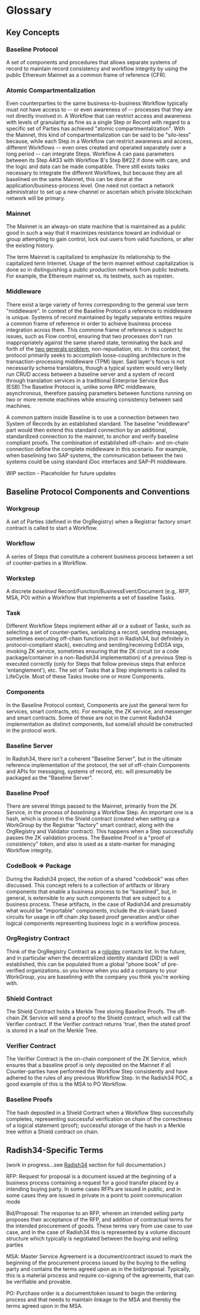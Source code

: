 # Glossary

## Key Concepts

### Baseline Protocol

A set of components and procedures that allows separate systems of record to maintain record consistency and workflow integrity by using the public Ethereum Mainnet as a common frame of reference \(CFR\).

### Atomic Compartmentalization

Even counterparties to the same business-to-business Workflow typically must not have access to -- or even awareness of -- processes that they are not directly involved in. A Workflow that can restrict access and awareness with levels of granularity as fine as a single Step or Record with regard to a specific set of Parties has achieved "atomic compartmentalization". With the Mainnet, this kind of compartmentalization can be said to be "silo-less" because, while each Step in a Workflow can restrict awareness and access, different Workflows -- even ones created and operated separately over a long period -- can integrate Steps. Workflow A can pass parameters between its Step A\#33 with Workflow B's Step B\#22 if done with care, and the logic and data can be made compatible. There still exists tasks necessary to integrate the different Workflows, but because they are all baselined on the same Mainnet, this can be done at the application/business-process level. One need not contact a network administrator to set up a new channel or ascertain which private blockchain network will be primary.

### **Mainnet**

The Mainnet is an always-on state machine that is maintained as a public good in such a way that it maximizes resistance toward an individual or group attempting to gain control, lock out users from valid functions, or alter the existing history. 

The term Mainnet is capitalized to emphasize its relationship to the capitalized term Internet. Usage of the term mainnet without capitalization is done so in distinguishing a public production network from public testnets. For example, the Ethereum mainnet vs. its testnets, such as ropsten.

### Middleware

There exist a large variety of forms corresponding to the general use term "middleware". In context of the Baseline Protocol a reference to middleware is unique. Systems of record maintained by legally separate entities require a common frame of reference in order to achieve business process integration across them. This commone frame of reference is subject to issues, such as Flow control, ensuring that two processes don't run inappropriately against the same shared state, terminating the back and forth of the [two generals problem](https://en.wikipedia.org/wiki/Two_Generals%27_Problem), non-repudiation, etc. In this context, the protocol primarily seeks to accomplish loose-coupling architecture in the transaction-processing middleware \(TPM\) layer. Said layer's focus is not necessarily schema translators, though a typical system would very likely run CRUD access between a baseline server and a system of record through translation services in a traditional Enterprise Service Bus \(ESB\).The Baseline Protocol is, unlike some RPC middleware, asynchronous, therefore passing parameters between functions running on two or more remote machines while ensuring consistency between said machines.

A common pattern inside Baseline is to use a connection between two System of Records by an established standard. The baseline "middleware" part would then extend this standard connection by an additional, standardized connection to the mainnet, to anchor and verify baseline compliant proofs. The combination of established off-chain- and on-chain connection define the complete middleware in this scenario. For example, when baselining two SAP systems, the communication between the two systems could be using standard iDoc interfaces and SAP-PI middleware.

WIP section - Placeholder for future updates

## Baseline Protocol Components and Conventions

### Workgroup

A set of Parties \(defined in the OrgRegistry\) when a Registrar factory smart contract is called to start a Workflow.

### Workflow

A series of Steps that constitute a coherent business process between a set of counter-parties in a Workflow.

### Workstep

A discrete _baselined_ Record/Function/BusinessEvent/Document \(e.g,. RFP, MSA, PO\) within a Workflow that implements a set of baseline Tasks.

### Task

Different Workflow Steps implement either all or a subset of Tasks, such as selecting a set of counter-parties, serializing a record, sending messages, sometimes executing off-chain functions \(not in Radish34, but definitely in protocol-compliant stack\), executing and sending/receiving EdDSA sigs, invoking ZK service, sometimes ensuring that the ZK circuit \(or a code package/container in a non-Radish34 implementation\) of a previous Step is executed correctly \(only for Steps that follow previous steps that enforce 'entanglement'\), etc. The set of Tasks that a Step implements is called its LifeCycle. Most of these Tasks invoke one or more Components.

### Components

In the Baseline Protocol context, Components are just the general term for services, smart contracts, etc. For exmaple, the ZK service, and messenger and smart contracts. Some of these are not in the current Radish34 implementation as distinct components, but some/all should be constructed in the protocol work.

### Baseline Server

In Radish34, there isn't a coherent "Baseline Server", but in the ultimate reference implementation of the protocol, the set of off-chain Components and APIs for messaging, systems of record, etc. will presumably be packaged as the "Baseline Server".

### Baseline Proof

There are several things passed to the Mainnet, primarily from the ZK Service, in the process of _baselining_ a Workflow Step. An important one is a hash, which is stored in the Shield contract \(created when setting up a WorkGroup by the Registrar "factory" smart contract, along with the OrgRegistry and Validator contract\). This happens when a Step successfully passes the ZK validation process. The Baseline Proof is a "proof of consistency" _token_, and also is used as a state-marker for managing Workflow integrity.

### CodeBook =&gt; Package

During the Radish34 project, the notion of a shared "codebook" was often discussed. This concept refers to a collection of artifacts or library components that enable a business process to be "baselined", but, in general, is extensible to any such components that are subject to a business process. These artifacts, in the case of Radish34 and presumably what would be "importable" components, include the zk-snark based circuits for usage in off chain zkp based proof generation and/or other logical components representing business logic in a workflow process.

### OrgRegistry Contract


Think of the OrgRegistry Contract as a [rolodex](https://en.wikipedia.org/wiki/Rolodex) contacts list. In the future, and in particular when the decentralized identity standard \(DID\) is well established, this can be populated from a global "phone book" of pre-verified organizations..so you know when you add a company to your WorkGroup, you are baselining with the company you think you're working with.

### Shield Contract

The Shield Contract holds a Merkle Tree storing Baseline Proofs. The off-chain ZK Service will send a proof to the Shield contract, which will call the Verifier contract. If the Verifier contract returns 'true', then the stated proof is stored in a leaf on the Merkle Tree.

### Verifier Contract

The Verifier Contract is the on-chain component of the ZK Service, which ensures that a baseline proof is only deposited on the Mainnet if all Counter-parties have performed the Workflow Step consistently and have adhered to the rules of any previous Workflow Step. In the Radish34 POC, a good example of this is the MSA to PO Workflow.

### Baseline Proofs

The hash deposited in a Shield Contract when a Workflow Step successfully completes, representing successful verification on chain of the correctness of a logical statement \(proof\); successful storage of the hash in a Merkle tree within a Shield contract on chain.

## Radish34-Specific Terms

\(work in progress...see [Radish34]() section for full documentation.\)

RFP: Request for proposal is a document issued at the beginning of a business process containing a request for a good transfer placed by a intending buying party. In some cases RFPs are issued in public, and in some cases they are issued in private in a point to point communication mode

Bid/Proposal: The response to an RFP, wherein an intended selling party proposes their acceptance of the RFP, and addition of contractual terms for the intended procurement of goods. These terms vary from use case to use case, and in the case of Radish34 this is represented by a volume discount structure which typically is negotiated between the buying and selling parties

MSA: Master Service Agreement is a document/contract issued to mark the beginning of the procurement process issued by the buying to the selling party and contains the terms agreed upon as in the bid/proposal. Typically, this is a material process and require co-signing of the agreements, that can be verifiable and provable.

PO: Purchase order is a document/token issued to begin the ordering process and that needs to maintain linkage to the MSA and thereby the terms agreed upon in the MSA.

